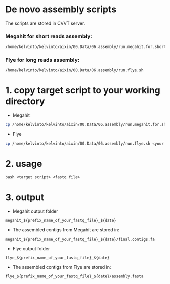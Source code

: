# De novo assembly scripts
The scripts are stored in CVVT server.

### Megahit for short reads assembly:

```bash
/home/kelvinto/kelvinto/aixin/00.Data/06.assembly/run.megahit.for.short.reads.sh
```

### Flye for long reads assembly:

```bash
/home/kelvinto/kelvinto/aixin/00.Data/06.assembly/run.flye.sh
```

# 1. copy target script to your working directory
- Megahit
```bash
cp /home/kelvinto/kelvinto/aixin/00.Data/06.assembly/run.megahit.for.short.reads.sh <your working directory>
```
- Flye
```bash
cp /home/kelvinto/kelvinto/aixin/00.Data/06.assembly/run.flye.sh <your working directory>
```

# 2. usage
```
bash <target script> <fastq file>
```

# 3. output
- Megahit output folder
```
megahit_${prefix_name_of_your_fastq_file}_${date}
```
- The assembled contigs from Megahit are stored in:
```
megahit_${prefix_name_of_your_fastq_file}_${date}/final.contigs.fa
```

- Flye output folder
```
flye_${prefix_name_of_your_fastq_file}_${date}
```
- The assembled contigs from Flye are stored in:
```
flye_${prefix_name_of_your_fastq_file}_${date}/assembly.fasta
```

